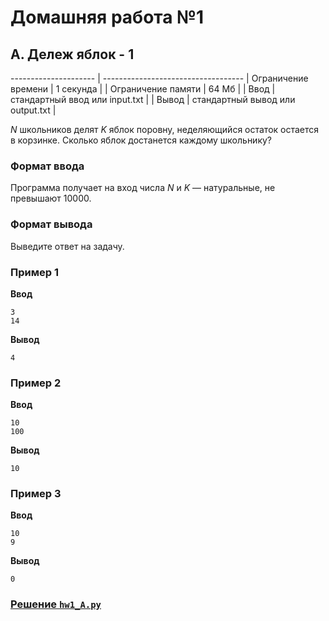 # Домашняя работа №1

## A. Дележ яблок - 1
--------------------- | -----------------------------------
| Ограничение времени |	1 секунда                        |
| Ограничение памяти	| 64 Мб                            |
| Ввод	              | стандартный ввод или input.txt   |
| Вывод               | стандартный вывод или output.txt |

_N_ школьников делят _K_ яблок поровну, неделяющийся остаток остается в корзинке. Сколько яблок достанется каждому школьнику?

### Формат ввода
Программа получает на вход числа 
_N_ и _K_ — натуральные, не превышают 10000.

### Формат вывода
Выведите ответ на задачу.

### Пример 1
**Ввод**
```
3
14
```

**Вывод**
```
4
```

### Пример 2
**Ввод**
```
10
100
```

**Вывод**
```
10
```

### Пример 3
**Ввод**
```
10
9
```

**Вывод**
```
0
```

### [Решение `hw1_A.py`](hw1_A.py)
